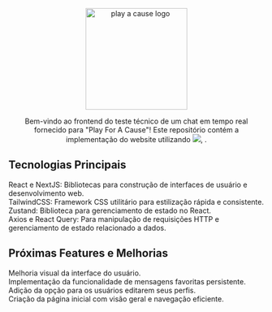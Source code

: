 <p align="center">
  <a href="http://nestjs.com/" target="blank"><img src="https://play.foracause.com.br/wp-content/uploads/2023/10/cropped-PFAC_Logo-5_page-0003.jpg" width="200" alt="play a cause logo" /></a>
</p>



  <p align="center">Bem-vindo ao frontend do teste técnico de um chat em tempo real fornecido para "Play For A Cause"! Este repositório contém a implementação do website utilizando  <img src="https://skillicons.dev/icons?i=react,nextjs,tailwind,typescript" />, .</p>



## Tecnologias Principais

React e NextJS: Bibliotecas para construção de interfaces de usuário e desenvolvimento web. <br>
TailwindCSS: Framework CSS utilitário para estilização rápida e consistente. <br>
Zustand: Biblioteca para gerenciamento de estado no React. <br>
Axios e React Query: Para manipulação de requisições HTTP e gerenciamento de estado relacionado a dados.

## Próximas Features e Melhorias
Melhoria visual da interface do usuário.<br>
Implementação da funcionalidade de mensagens favoritas persistente.<br>
Adição da opção para os usuários editarem seus perfis.<br>
Criação da página inicial com visão geral e navegação eficiente.

